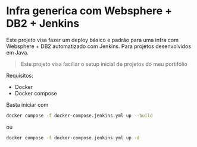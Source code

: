 # Infra generica com Websphere + DB2 + Jenkins

Este projeto visa fazer um deploy básico e padrão para uma infra com Websphere + DB2 automatizado com Jenkins. Para projetos desenvolvidos em Java.

> Este projeto visa faciliar o setup inicial de projetos do meu portifólio

Requisitos:

* Docker
* Docker compose

Basta iniciar com

```bash
docker compose -f docker-compose.jenkins.yml up --build
```

ou

```bash
docker compose -f docker-compose.jenkins.yml up -d
```
